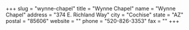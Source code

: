 +++
slug = "wynne-chapel"
title = "Wynne Chapel"
name = "Wynne Chapel"
address = "374 E. Richland Way"
city = "Cochise"
state = "AZ"
postal = "85606"
website = ""
phone = "520-826-3353"
fax = ""
+++
